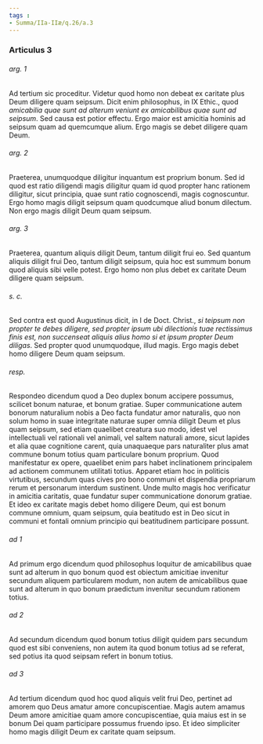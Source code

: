```yaml
---
tags : 
- Summa/IIa-IIæ/q.26/a.3
---
```


### Articulus 3

###### arg. 1
Ad tertium sic proceditur. Videtur quod homo non debeat ex caritate plus Deum diligere quam seipsum. Dicit enim philosophus, in IX Ethic., quod *amicabilia quae sunt ad alterum veniunt ex amicabilibus quae sunt ad seipsum*. Sed causa est potior effectu. Ergo maior est amicitia hominis ad seipsum quam ad quemcumque alium. Ergo magis se debet diligere quam Deum.

###### arg. 2
Praeterea, unumquodque diligitur inquantum est proprium bonum. Sed id quod est ratio diligendi magis diligitur quam id quod propter hanc rationem diligitur, sicut principia, quae sunt ratio cognoscendi, magis cognoscuntur. Ergo homo magis diligit seipsum quam quodcumque aliud bonum dilectum. Non ergo magis diligit Deum quam seipsum.

###### arg. 3
Praeterea, quantum aliquis diligit Deum, tantum diligit frui eo. Sed quantum aliquis diligit frui Deo, tantum diligit seipsum, quia hoc est summum bonum quod aliquis sibi velle potest. Ergo homo non plus debet ex caritate Deum diligere quam seipsum.

###### s. c.
Sed contra est quod Augustinus dicit, in I de Doct. Christ., *si teipsum non propter te debes diligere, sed propter ipsum ubi dilectionis tuae rectissimus finis est, non succenseat aliquis alius homo si et ipsum propter Deum diligas*. Sed propter quod unumquodque, illud magis. Ergo magis debet homo diligere Deum quam seipsum.

###### resp.
Respondeo dicendum quod a Deo duplex bonum accipere possumus, scilicet bonum naturae, et bonum gratiae. Super communicatione autem bonorum naturalium nobis a Deo facta fundatur amor naturalis, quo non solum homo in suae integritate naturae super omnia diligit Deum et plus quam seipsum, sed etiam quaelibet creatura suo modo, idest vel intellectuali vel rationali vel animali, vel saltem naturali amore, sicut lapides et alia quae cognitione carent, quia unaquaeque pars naturaliter plus amat commune bonum totius quam particulare bonum proprium. Quod manifestatur ex opere, quaelibet enim pars habet inclinationem principalem ad actionem communem utilitati totius. Apparet etiam hoc in politicis virtutibus, secundum quas cives pro bono communi et dispendia propriarum rerum et personarum interdum sustinent. Unde multo magis hoc verificatur in amicitia caritatis, quae fundatur super communicatione donorum gratiae. Et ideo ex caritate magis debet homo diligere Deum, qui est bonum commune omnium, quam seipsum, quia beatitudo est in Deo sicut in communi et fontali omnium principio qui beatitudinem participare possunt.

###### ad 1
Ad primum ergo dicendum quod philosophus loquitur de amicabilibus quae sunt ad alterum in quo bonum quod est obiectum amicitiae invenitur secundum aliquem particularem modum, non autem de amicabilibus quae sunt ad alterum in quo bonum praedictum invenitur secundum rationem totius.

###### ad 2
Ad secundum dicendum quod bonum totius diligit quidem pars secundum quod est sibi conveniens, non autem ita quod bonum totius ad se referat, sed potius ita quod seipsam refert in bonum totius.

###### ad 3
Ad tertium dicendum quod hoc quod aliquis velit frui Deo, pertinet ad amorem quo Deus amatur amore concupiscentiae. Magis autem amamus Deum amore amicitiae quam amore concupiscentiae, quia maius est in se bonum Dei quam participare possumus fruendo ipso. Et ideo simpliciter homo magis diligit Deum ex caritate quam seipsum.

